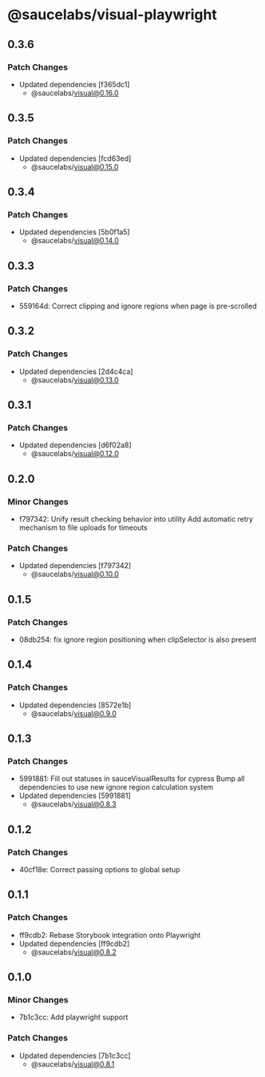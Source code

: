 # @saucelabs/visual-playwright

## 0.3.6

### Patch Changes

- Updated dependencies [f365dc1]
  - @saucelabs/visual@0.16.0

## 0.3.5

### Patch Changes

- Updated dependencies [fcd63ed]
  - @saucelabs/visual@0.15.0

## 0.3.4

### Patch Changes

- Updated dependencies [5b0f1a5]
  - @saucelabs/visual@0.14.0

## 0.3.3

### Patch Changes

- 559164d: Correct clipping and ignore regions when page is pre-scrolled

## 0.3.2

### Patch Changes

- Updated dependencies [2d4c4ca]
  - @saucelabs/visual@0.13.0

## 0.3.1

### Patch Changes

- Updated dependencies [d6f02a8]
  - @saucelabs/visual@0.12.0

## 0.2.0

### Minor Changes

- f797342: Unify result checking behavior into utility
  Add automatic retry mechanism to file uploads for timeouts

### Patch Changes

- Updated dependencies [f797342]
  - @saucelabs/visual@0.10.0

## 0.1.5

### Patch Changes

- 08db254: fix ignore region positioning when clipSelector is also present

## 0.1.4

### Patch Changes

- Updated dependencies [8572e1b]
  - @saucelabs/visual@0.9.0

## 0.1.3

### Patch Changes

- 5991881: Fill out statuses in sauceVisualResults for cypress
  Bump all dependencies to use new ignore region calculation system
- Updated dependencies [5991881]
  - @saucelabs/visual@0.8.3

## 0.1.2

### Patch Changes

- 40cf18e: Correct passing options to global setup

## 0.1.1

### Patch Changes

- ff9cdb2: Rebase Storybook integration onto Playwright
- Updated dependencies [ff9cdb2]
  - @saucelabs/visual@0.8.2

## 0.1.0

### Minor Changes

- 7b1c3cc: Add playwright support

### Patch Changes

- Updated dependencies [7b1c3cc]
  - @saucelabs/visual@0.8.1
